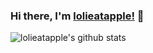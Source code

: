 ### Hi there, I'm [lolieatapple!](https://twitter.com/@lolieatapple) 👋

![lolieatapple's github stats](https://github-readme-stats.vercel.app/api?username=lolieatapple&show_icons=true&theme=tokyonight)
